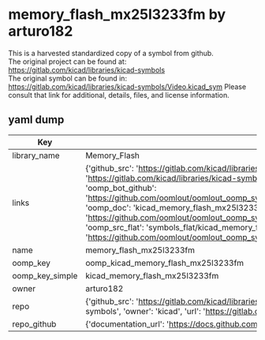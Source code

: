 # memory_flash_mx25l3233fm by arturo182  
This is a harvested standardized copy of a symbol from github.  
The original project can be found at:  
https://gitlab.com/kicad/libraries/kicad-symbols  
The original symbol can be found in:
https://gitlab.com/kicad/libraries/kicad-symbols/Video.kicad_sym
Please consult that link for additional, details, files, and license information.  
## yaml dump  
| Key | Value |  
| --- | --- |  
| library_name | Memory_Flash |  
| links | {'github_src': 'https://gitlab.com/kicad/libraries/kicad-symbols/Video.kicad_sym', 'github_src_repo': 'https://gitlab.com/kicad/libraries/kicad-symbols', 'oomp_bot': 'kicad_memory_flash_mx25l3233fm/working', 'oomp_bot_github': 'https://github.com/oomlout/oomlout_oomp_symbol_bot/tree/main/kicad_memory_flash_mx25l3233fm/working', 'oomp_doc': 'kicad_memory_flash_mx25l3233fm/working', 'oomp_doc_github': 'https://github.com/oomlout/oomlout_oomp_symbol_doc/tree/main/kicad_memory_flash_mx25l3233fm/working', 'oomp_src_flat': 'symbols_flat/kicad_memory_flash_mx25l3233fm/working', 'oomp_src_flat_github': 'https://github.com/oomlout/oomlout_oomp_symbol_src/tree/main/kicad_memory_flash_mx25l3233fm/working'} |  
| name | memory_flash_mx25l3233fm |  
| oomp_key | oomp_kicad_memory_flash_mx25l3233fm |  
| oomp_key_simple | kicad_memory_flash_mx25l3233fm |  
| owner | arturo182 |  
| repo | {'github_src': 'https://gitlab.com/kicad/libraries/kicad-symbols/Video.kicad_sym', 'name': 'libraries/kicad-symbols', 'owner': 'kicad', 'url': 'https://gitlab.com/kicad/libraries/kicad-symbols'} |  
| repo_github | {'documentation_url': 'https://docs.github.com/rest/repos/repos#get-a-repository', 'message': 'Not Found'} |  

